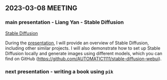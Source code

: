 ## 2023-03-08 MEETING

### main presentation - Liang Yan - Stable Diffusion

[Stable Diffusion](https://github.com/Stability-AI/stablediffusion)

During the [presentation](./Stable-diffusion-v2.pdf), I will provide an overview of Stable Diffusion, including other similar projects. I will also demonstrate how to set up Stable Diffusion locally and generate images using different models, which you can find on GitHub (https://github.com/AUTOMATIC1111/stable-diffusion-webui).

### next presentation - writing a book using `pik`

